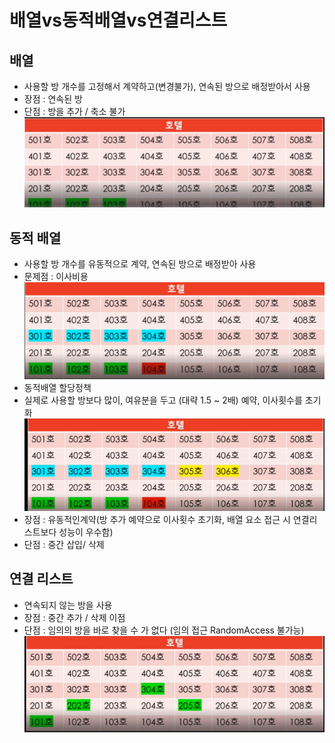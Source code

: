 # 배열vs동적배열vs연결리스트

## 배열
- 사용할 방 개수를 고정해서 계약하고(변경불가), 연속된 방으로 배정받아서 사용
- 장점 : 연속된 방
- 단점 : 방을 추가 / 축소 불가
![배열](./img/배열.png)

## 동적 배열
- 사용할 방 개수를 유동적으로 계약, 연속된 방으로 배정받아 사용
- 문제점 : 이사비용
![동적배열](./img/동적배열.png)
- 동적배열 할당정책
- 실제로 사용할 방보다 많이, 여유분을 두고 (대략 1.5 ~ 2배) 예약, 이사횟수를 초기화
![동적배열2](./img/동적배열2.png)
- 장점 : 유동적인계약(방 추가 예약으로 이사횟수 초기화, 배열 요소 접근 시 연결리스트보다 성능이 우수함)
- 단점 : 중간 삽입/ 삭제

## 연결 리스트
- 연속되지 않는 방을 사용
- 장점 : 중간 추가 / 삭제 이점
- 단점 : 임의의 방을 바로 찾을 수 가 없다 (임의 접근 RandomAccess 불가능)
![연결리스트](./img/연결리스트.png)
